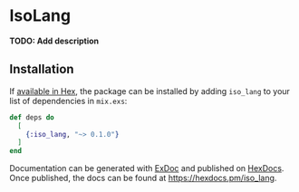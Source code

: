 # IsoLang

**TODO: Add description**

## Installation

If [available in Hex](https://hex.pm/docs/publish), the package can be installed
by adding `iso_lang` to your list of dependencies in `mix.exs`:

```elixir
def deps do
  [
    {:iso_lang, "~> 0.1.0"}
  ]
end
```

Documentation can be generated with [ExDoc](https://github.com/elixir-lang/ex_doc)
and published on [HexDocs](https://hexdocs.pm). Once published, the docs can
be found at <https://hexdocs.pm/iso_lang>.

